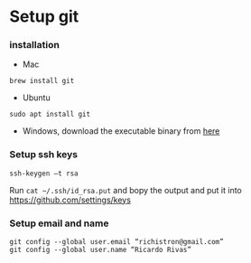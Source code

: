 # Setup git

### installation

* Mac
```
brew install git
```

* Ubuntu
```
sudo apt install git
```

* Windows, download the executable binary from [here](https://git-scm.com/download/win)

### Setup ssh keys
```
ssh-keygen –t rsa
```

Run `cat ~/.ssh/id_rsa.put` and bopy the output and put it into https://github.com/settings/keys 

### Setup email and name
```
git config --global user.email “richistron@gmail.com”
git config --global user.name “Ricardo Rivas”
```

